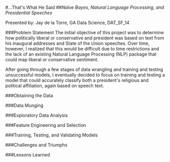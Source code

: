 #...That's What He Said
##<i>Naïve Bayes, Natural Language Processing, and Presidential Speeches</i>

Presented by: Jay de la Torre, GA Data Science, DAT_SF_14

###Problem Statement
The initial objective of this project was to determine how politically liberal or conservative and president was based on text from his inaugural addresses and State of the Union speeches. Over time, however, I realized that this would be difficult due to time restrictions and the lack of an existing Natural Language Processing (NLP) package that could map liberal or conservative sentiment.

After going through a few stages of data wrangling and training and testing unsuccessful models, I eventually decided to focus on training and testing a model that could accurately classify both a president's religious and political affiliation, again based on speech text.

###Obtaining the Data

###Data Munging

###Exploratory Data Analysis

###Feature Engineering and Selection

###Training, Testing, and Validating Models

###Challenges and Triumphs

###Lessons Learned
